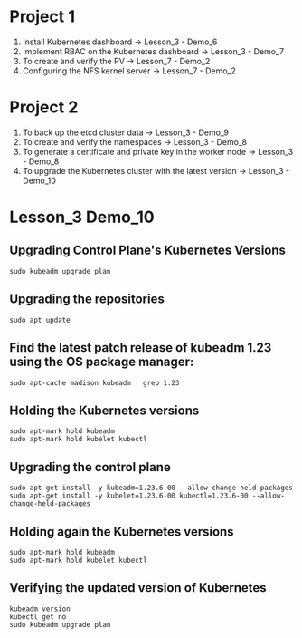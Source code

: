 # Project 1
1. Install Kubernetes dashboard -> Lesson_3 - Demo_6
2. Implement RBAC on the Kubernetes dashboard -> Lesson_3 - Demo_7
3. To create and verify the PV -> Lesson_7 - Demo_2
4. Configuring the NFS kernel server -> Lesson_7 - Demo_2

# Project 2
1. To back up the etcd cluster data -> Lesson_3 - Demo_9
2. To create and verify the namespaces -> Lesson_3 - Demo_8
3. To generate a certificate and private key in the worker node -> Lesson_3 - Demo_8
4. To upgrade the Kubernetes cluster with the latest version -> Lesson_3 - Demo_10

# Lesson_3 Demo_10
##  Upgrading Control Plane's Kubernetes Versions
```
sudo kubeadm upgrade plan
```
## Upgrading the repositories
```
sudo apt update
```
## Find the latest patch release of kubeadm 1.23 using the OS package manager:
```
sudo apt-cache madison kubeadm | grep 1.23
```
## Holding the Kubernetes versions
```
sudo apt-mark hold kubeadm
sudo apt-mark hold kubelet kubectl
```
## Upgrading the control plane
```
sudo apt-get install -y kubeadm=1.23.6-00 --allow-change-held-packages
sudo apt-get install -y kubelet=1.23.6-00 kubectl=1.23.6-00 --allow-change-held-packages
```
## Holding again the Kubernetes versions
```
sudo apt-mark hold kubeadm
sudo apt-mark hold kubelet kubectl
```
## Verifying the updated version of Kubernetes
```
kubeadm version
kubectl get no
sudo kubeadm upgrade plan
```

